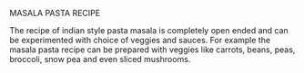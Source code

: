 MASALA PASTA RECIPE

The recipe of indian style pasta masala is completely open ended and can be experimented with choice of veggies and sauces. For example the masala pasta recipe can be prepared with veggies like carrots, beans, peas, broccoli, snow pea and even sliced mushrooms.